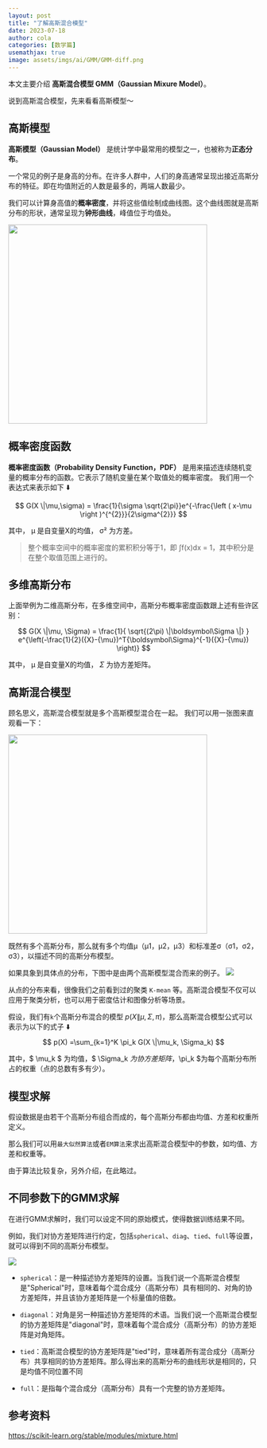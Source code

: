 ```yaml
---
layout: post
title: "了解高斯混合模型"
date: 2023-07-18
author: cola
categories: [数学篇]
usemathjax: true
image: assets/imgs/ai/GMM/GMM-diff.png
---
```


本文主要介绍 **高斯混合模型 GMM（Gaussian Mixure Model）**。

说到高斯混合模型，先来看看高斯模型～

## 高斯模型

**高斯模型（Gaussian Model）** 是统计学中最常用的模型之一，也被称为**正态分布**。

一个常见的例子是身高的分布。在许多人群中，人们的身高通常呈现出接近高斯分布的特征。即在均值附近的人数是最多的，两端人数最少。

我们可以计算身高值的**概率密度**，并将这些值绘制成曲线图。这个曲线图就是高斯分布的形状，通常呈现为**钟形曲线**，峰值位于均值处。

<img src="/assets/imgs/ai/GMM/gaussian.png" width="400" />


## 概率密度函数
**概率密度函数（Probability Density Function，PDF）** 是用来描述连续随机变量的概率分布的函数。它表示了随机变量在某个取值处的概率密度。 我们用一个表达式来表示如下 ⬇️

$$ G(X \|\mu,\sigma) = \frac{1}{\sigma \sqrt{2\pi}}e^{-\frac{\left ( x-\mu \right )^{^{2}}}{2\sigma^{2}}} $$

其中， μ 是自变量X的均值， σ² 为方差。

> 整个概率空间中的概率密度的累积积分等于1，即 ∫f(x)dx = 1，其中积分是在整个取值范围上进行的。

## 多维高斯分布
上面举例为二维高斯分布，在多维空间中，高斯分布概率密度函数跟上述有些许区别：

$$ G(X \|\mu, \Sigma) = \frac{1}{ \sqrt{(2\pi) \|\boldsymbol\Sigma \|} } e^{\left(-\frac{1}{2}({X}-{\mu})^T{\boldsymbol\Sigma}^{-1}({X}-{\mu}) \right)} $$

其中， μ 是自变量X的均值， $\Sigma$ 为协方差矩阵。

## 高斯混合模型
顾名思义，高斯混合模型就是多个高斯模型混合在一起。
我们可以用一张图来直观看一下：

<img src="/assets/imgs/ai/GMM/GMM.png" width="400" />

既然有多个高斯分布，那么就有多个均值μ（μ1，μ2，μ3）和标准差σ（σ1，σ2，σ3），以描述不同的高斯分布模型。

如果具象到具体点的分布，下图中是由两个高斯模型混合而来的例子。
<img src="/assets/imgs/ai/GMM/GMM-2.png" />


从点的分布来看，很像我们之前看到过的聚类 `K-mean` 等。高斯混合模型不仅可以应用于聚类分析，也可以用于密度估计和图像分析等场景。

假设，我们有`k`个高斯分布混合的模型 $p(X \|\mu, \Sigma, \pi)$，那么高斯混合模型公式可以表示为以下的式子 ⬇️
$$ p(X) =\sum_{k=1}^K \pi_k G(X \|\mu_k, \Sigma_k) $$

其中，$ \mu_k $ 为均值，$ \Sigma_k $为协方差矩阵，$\pi_k $为每个高斯分布所占的权重（点的总数有多有少）。


## 模型求解
假设数据是由若干个高斯分布组合而成的，每个高斯分布都由均值、方差和权重所定义。

那么我们可以用`最大似然算法`或者`EM算法`来求出高斯混合模型中的参数，如均值、方差和权重等。

由于算法比较复杂，另外介绍，在此略过。

## 不同参数下的GMM求解
在进行GMM求解时，我们可以设定不同的原始模式，使得数据训练结果不同。

例如，我们对协方差矩阵进行约定，包括`spherical`、`diag`、`tied`、`full`等设置，就可以得到不同的高斯分布模型。

<img src="/assets/imgs/ai/GMM/GMM-diff.png" />

-  `spherical`：是一种描述协方差矩阵的设置。当我们说一个高斯混合模型是"Spherical"时，意味着每个混合成分（高斯分布）具有相同的、对角的协方差矩阵，并且该协方差矩阵是一个标量值的倍数。

- `diagonal`：对角是另一种描述协方差矩阵的术语。当我们说一个高斯混合模型的协方差矩阵是"diagonal"时，意味着每个混合成分（高斯分布）的协方差矩阵是对角矩阵。
- `tied`：高斯混合模型的协方差矩阵是"tied"时，意味着所有混合成分（高斯分布）共享相同的协方差矩阵。那么得出来的高斯分布的曲线形状是相同的，只是均值不同位置不同
- `full`：是指每个混合成分（高斯分布）具有一个完整的协方差矩阵。


## 参考资料
https://scikit-learn.org/stable/modules/mixture.html